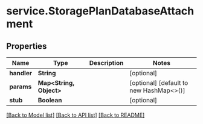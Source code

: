 # service.StoragePlanDatabaseAttachment

## Properties
Name | Type | Description | Notes
------------ | ------------- | ------------- | -------------
**handler** | **String** |  | [optional] 
**params** | **Map&lt;String, Object&gt;** |  | [optional] [default to new HashMap<>()]
**stub** | **Boolean** |  | [optional] 

[[Back to Model list]](../README.md#documentation-for-models) [[Back to API list]](../README.md#documentation-for-api-endpoints) [[Back to README]](../README.md)


